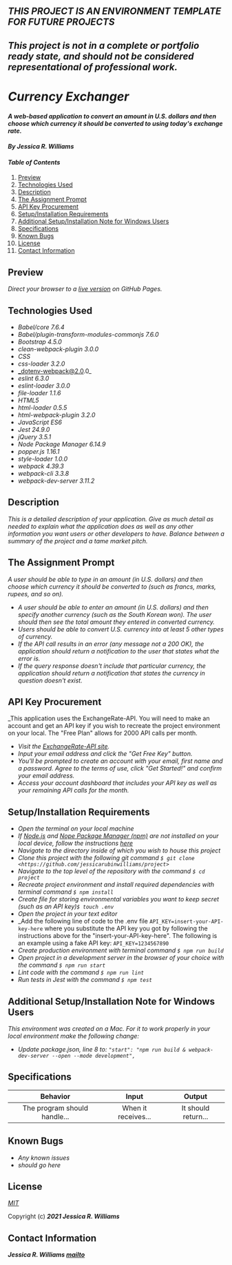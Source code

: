 ## _THIS PROJECT IS AN ENVIRONMENT TEMPLATE FOR FUTURE PROJECTS_

## _This project is not in a complete or portfolio ready state, and should not be considered representational of professional work._

# _Currency Exchanger_

#### _A web-based application to convert an amount in U.S. dollars and then choose which currency it should be converted to using today's exchange rate._

#### _By **Jessica R. Williams**_

#### _Table of Contents_

1. [Preview](#preview)
2. [Technologies Used](#technologies)
3. [Description](#description)
4. [The Assignment Prompt](#prompt)
5. [API Key Procurement](#api)
6. [Setup/Installation Requirements](#setup)
7. [Additional Setup/Installation Note for Windows Users](#windows)
8. [Specifications](#specs)
9. [Known Bugs](#bugs)
10. [License](#license)
11. [Contact Information](#contact)

## Preview <a id="preview"></a>

_Direct your browser to a [live version](https://jessicarubinwilliams.github.io/currency-exchanger) on GitHub Pages._

## Technologies Used <a id="technologies"></a>

* _Babel/core 7.6.4_
* _Babel/plugin-transform-modules-commonjs 7.6.0_
* _Bootstrap 4.5.0_
* _clean-webpack-plugin 3.0.0_
* _CSS_
* _css-loader 3.2.0_
* _dotenv-webpack@2.0.0_
* _eslint 6.3.0_
* _eslint-loader 3.0.0_
* _file-loader 1.1.6_
* _HTML5_
* _html-loader 0.5.5_
* _html-webpack-plugin 3.2.0_
* _JavaScript ES6_
* _Jest 24.9.0_
* _jQuery 3.5.1_
* _Node Package Manager 6.14.9_
* _popper.js 1.16.1_
* _style-loader 1.0.0_
* _webpack 4.39.3_
* _webpack-cli 3.3.8_
* _webpack-dev-server 3.11.2_

## Description <a id="description"></a>

_This is a detailed description of your application. Give as much detail as needed to explain what the application does as well as any other information you want users or other developers to have. Balance between a summary of the project and a tame market pitch._

## The Assignment Prompt <a id="prompt"></a>

_A user should be able to type in an amount (in U.S. dollars) and then choose which currency it should be converted to (such as francs, marks, rupees, and so on)._

* _A user should be able to enter an amount (in U.S. dollars) and then specify another currency (such as the South Korean won). The user should then see the total amount they entered in converted currency._
* _Users should be able to convert U.S. currency into at least 5 other types of currency._
* _If the API call results in an error (any message not a 200 OK), the application should return a notification to the user that states what the error is._
* _If the query response doesn't include that particular currency, the application should return a notification that states the currency in question doesn't exist._

## API Key Procurement <a id="api"></a>

_This application uses the ExchangeRate-API. You will need to make an account and get an API key if you wish to recreate the project environment on your local. The "Free Plan" allows for 2000 API calls per month.

* _Visit the [ExchangeRate-API site](https://www.exchangerate-api.com/)._
* _Input your email address and click the "Get Free Key" button._
* _You'll be prompted to create an account with your email, first name and a password. Agree to the terms of use, click "Get Started!" and confirm your email address._
* _Access your account dashboard that includes your API key as well as your remaining API calls for the month._

## Setup/Installation Requirements <a id="setup"></a>

* _Open the terminal on your local machine_
* _If [Node.js](https://nodejs.org/en/) and [Nope Package Manager (npm)](https://www.npmjs.com/) are not installed on your local device, follow the instructions [here](https://www.learnhowtoprogram.com/intermediate-javascript/getting-started-with-javascript/installing-node-js)_
* _Navigate to the directory inside of which you wish to house this project_
* _Clone this project with the following git command `$ git clone <https://github.com/jessicarubinwilliams/project>`_
* _Navigate to the top level of the repository with the command `$ cd project`_
* _Recreate project environment and install required dependencies with terminal command `$ npm install`_
* _Create file for storing environmental variables you want to keep secret (such as an API key)`$ touch .env`_
* _Open the project in your text editor_
* _Add the following line of code to the .env file `API_KEY=insert-your-API-key-here` where you substitute the API key you got by following the instructions above for the "insert-your-API-key-here". The following is an example using a fake API key: `API_KEY=1234567890`
* _Create production environment with terminal command `$ npm run build`_
* _Open project in a development server in the browser of your choice with the command `$ npm run start`_
* _Lint code with the command `$ npm run lint`_
* _Run tests in Jest with the command `$ npm test`_

## Additional Setup/Installation Note for Windows Users <a id="windows"></a>

_This environment was created on a Mac. For it to work properly in your local environment make the following change:_
* _Update package.json, line 8 to: `"start": "npm run build & webpack-dev-server --open --mode development",`_

## Specifications <a id="specs"></a>

| Behavior | Input | Output |
|:---:|:---:|:---:|
| The program should handle... | When it receives... | It should return... |

## Known Bugs <a id="bugs"></a>
* _Any known issues_
* _should go here_

## License <a id="license"></a>
*[MIT](https://choosealicense.com/licenses/mit/)*

Copyright (c) **_2021 Jessica R. Williams_**

## Contact Information <a id="contact"></a>
**_Jessica R. Williams [mailto](mailto:jessicarubinwilliams@gmail.com)_**